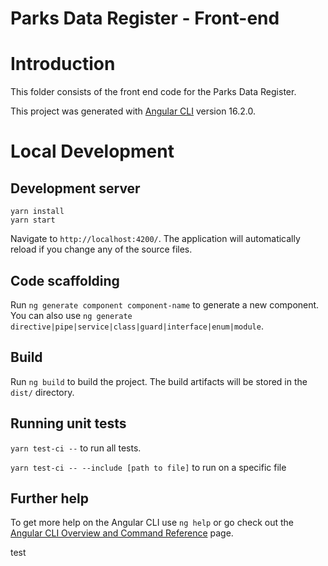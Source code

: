 # Parks Data Register - Front-end

# Introduction

This folder consists of the front end code for the Parks Data Register.

This project was generated with [Angular CLI](https://github.com/angular/angular-cli) version 16.2.0.

# Local Development

## Development server

```
yarn install
yarn start
```

Navigate to `http://localhost:4200/`. The application will automatically reload if you change any of the source files.

## Code scaffolding

Run `ng generate component component-name` to generate a new component. You can also use `ng generate directive|pipe|service|class|guard|interface|enum|module`.

## Build

Run `ng build` to build the project. The build artifacts will be stored in the `dist/` directory.

## Running unit tests

```yarn test-ci --```  to run all tests.

```yarn test-ci -- --include [path to file]``` to run on a specific file

## Further help

To get more help on the Angular CLI use `ng help` or go check out the [Angular CLI Overview and Command Reference](https://angular.io/cli) page.

test
